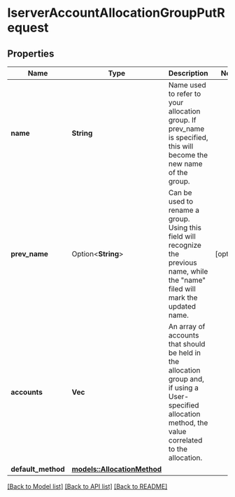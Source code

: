 # IserverAccountAllocationGroupPutRequest

## Properties

Name | Type | Description | Notes
------------ | ------------- | ------------- | -------------
**name** | **String** | Name used to refer to your allocation group. If prev_name is specified, this will become the new name of the group. |
**prev_name** | Option<**String**> | Can be used to rename a group. Using this field will recognize the previous name, while the \"name\" filed will mark the updated name. | [optional]
**accounts** | **Vec<String>** | An array of accounts that should be held in the allocation group and, if using a User-specified allocation method, the value correlated to the allocation. |
**default_method** | [**models::AllocationMethod**](allocationMethod.md) |  |

[[Back to Model list]](../README.md#documentation-for-models) [[Back to API list]](../README.md#documentation-for-api-endpoints) [[Back to README]](../README.md)

